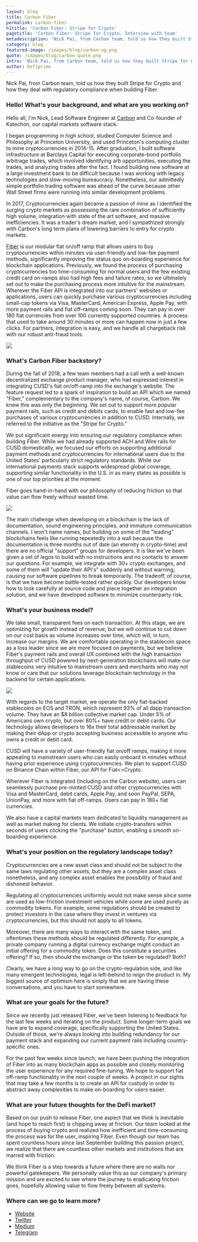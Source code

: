 ```yaml
---
layout: blog
title: Carbon Fiber
permalink: carbon-fiber
h1title: 'Carbon Fiber: Stripe for Crypto'
pagetitle: 'Carbon Fiber: Stripe for Crypto. Interview with team'
metadescription: 'Nick Pai, from Carbon team, told us how they built Stripe for Crypto and how they deal with regulatory compliance when building Fiber.'
category: blog
featured-image: /images/blog/carbon-og.png
quote: /images/blog/carbon-quote.png
intro: 'Nick Pai, from Carbon team, told us how they built Stripe for Crypto and how they deal with regulatory compliance when building Fiber.'
author: Defiprime
---
```

Nick Pai, from Carbon team, told us how they built Stripe for Crypto and how they deal with regulatory compliance when building Fiber.  

### Hello! What's your background, and what are you working on?

Hello all, I'm Nick, Lead Software Engineer at [Carbon](https://www.carbon.money/) and Co-founder of Katechon, our capital markets software stack.

I began programming in high school, studied Computer Science and Philosophy at Princeton University, and used Princeton's computing cluster to mine cryptocurrencies in 2014-15. After graduation, I built software infrastructure at Barclays Capital for executing corporate-bond portfolio arbitrage trades, which involved identifying arb opportunities, executing the trades, and analyzing trades after the fact. I found building new software at a large investment bank to be difficult because I was working with legacy technologies and slow-moving bureaucracy. Nonetheless, our admittedly simple portfolio trading software was ahead of the curve because other Wall Street firms were running into similar development problems.

In 2017, Cryptocurrencies again became a passion of mine as I identified the surging crypto markets as possessing the rare combination of sufficiently high volume, integration with state of the art software, and massive inefficiencies. It was a trader's dream market, and I sympathized strongly with Carbon's long term plans of lowering barriers to entry for crypto markets.

[Fiber](https://www.carbon.money/fiber#intro) is our modular fiat on/off ramp that allows users to buy cryptocurrencies within minutes via user-friendly and low-fee payment methods, significantly improving the status quo on-boarding experience for blockchain applications. Previously, we found the process of purchasing cryptocurrencies too time-consuming for normal users and the few existing credit card on-ramps also had high fees and failure rates, so we ultimately set out to make the purchasing process more intuitive for the mainstream. Wherever the Fiber API is integrated into our partners' websites or applications, users can quickly purchase various cryptocurrencies including small-cap tokens via Visa, MasterCard, American Express, Apple Pay, with more payment rails and fiat off-ramps coming soon. They can pay in over 180 fiat currencies from over 100 currently supported countries. A process that used to take around 30 minutes or more can happen now in just a few clicks. For partners, integration is easy, and we handle all chargeback risk with our robust anti-fraud tools.

![](/images/blog/carbon1.png)

### What's Carbon Fiber backstory?

During the fall of 2018, a few team members had a call with a well-known decentralized exchange product manager, who had expressed interest in integrating CUSD's fiat on/off-ramp into the exchange's website. The feature request led to a spark of inspiration to build an API which we named "Fiber," complementary to the company's name, of course, Carbon. We knew this was only the beginning. We set out to support more popular payment rails, such as credit and debits cards, to enable fast and low-fee purchases of various cryptocurrencies in addition to CUSD. Internally, we referred to the initiative as the "Stripe for Crypto."

We put significant energy into ensuring our regulatory compliance when building Fiber. While we had already supported ACH and Wire rails for CUSD domestically, we focused our efforts on supporting additional payment methods and cryptocurrencies for international users due to the United States' particularly strict regulatory standards. While our international payments stack supports widespread global coverage, supporting similar functionality in the U.S. in as many states as possible is one of our top priorities at the moment.

Fiber goes hand-in-hand with our philosophy of reducing friction so that value can flow freely without wasted time.

![](/images/blog/carbon3.gif)

The main challenge when developing on a blockchain is the lack of documentation, sound engineering principles, and immature communication channels. I won't name names, but building on some of the "leading" blockchains feels like running repeatedly into a wall because the documentation is three months out of date (an eternity in crypto-time) and there are no official "support" groups for developers. It is like we've been given a set of legos to build with no instructions and no contacts to answer our questions. For example, we integrate with 30+ crypto exchanges, and some of them will "update their API's" suddenly and without warning, causing our software pipelines to break temporarily. The tradeoff, of course, is that we have become battle-tested rather quickly. Our developers know how to look carefully at source code and piece together an integration solution, and we have developed software to minimize counterparty risk.

### What's your business model?

We take small, transparent fees on each transaction. At this stage, we are optimizing for growth instead of revenue, but we will continue to cut down on our cost basis as volume increases over time, which will, in turn, increase our margins. We are comfortable operating in the stablecoin space as a loss leader since we are more focused on payments, but we believe Fiber's payment rails and overall UX combined with the high transaction throughput of CUSD powered by next-generation blockchains will make our stablecoins very intuitive to mainstream users and merchants who may not know or care that our solutions leverage blockchain technology in the backend for certain applications.

![](/images/blog/carbon2.png)

With regards to the target market, we operate the only fiat-backed stablecoins on EOS and TRON, which represent 93% of all dapp transaction volume. They have an $8 billion collective market cap. Under 5% of Americans own crypto, but over 80%+ have credit or debit cards. Our technology allows developers to 16x their total addressable market by making their dApp or crypto accepting business accessible to anyone who owns a credit or debit card.  

CUSD will have a variety of user-friendly fiat on/off ramps, making it more appealing to mainstream users who can easily onboard in minutes without having prior experience using cryptocurrencies. We plan to support CUSD on Binance Chain within Fiber, our API for Fiat<>Crypto.

Wherever Fiber is integrated (including on the Carbon website), users can seamlessly purchase pre-minted CUSD and other cryptocurrencies with Visa and MasterCard, debit cards, Apple Pay, and soon PayPal, SEPA, UnionPay, and more with fiat off-ramps. Users can pay in 180+ fiat currencies.

We also have a capital markets team dedicated to liquidity management as well as market making for clients. We initiate crypto-transfers within seconds of users clicking the "purchase" button, enabling a smooth on-boarding experience.

### What's your position on the regulatory landscape today?

Cryptocurrencies are a new asset class and should not be subject to the same laws regulating other assets, but they are a complex asset class nonetheless, and any complex asset enables the possibility of fraud and dishonest behavior.

Regulating all cryptocurrencies uniformly would not make sense since some are used as low-friction investment vehicles while some are used purely as commodity tokens. For example, some regulations should be created to protect investors in the case where they invest in ventures via cryptocurrencies, but this should not apply to all tokens.

Moreover, there are many ways to interact with the same token, and oftentimes these methods should be regulated differently. For example, a private company running a digital currency exchange might conduct an initial offering for a commodity token. Does this constitute a securities offering? If so, then should the exchange or the token be regulated? Both?

Clearly, we have a long way to go on the crypto-regulation side, and like many emergent technologies, legal is left-behind to reign the product in. My biggest source of optimism here is simply that we are having these conversations, and you have to start somewhere.

### What are your goals for the future?

Since we recently just released Fiber, we've been listening to feedback for the last few weeks and iterating on the product. Some longer-term goals we have are to expand coverage, specifically supporting the United States. Outside of those, we're always looking into building redundancy for our payment stack and expanding our current payment rails including country-specific ones.

For the past few weeks since launch, we have been pushing the integration of Fiber into as many blockchain apps as possible and closely monitoring the user experience for any required fine-tuning. We hope to support fiat off-ramp functionality in the next couple of weeks. A project in our sights that may take a few months is to create an API for custody in order to abstract away complexities to make on-boarding for users easier.

### What are your future thoughts for the DeFi market?

Based on our push to release Fiber, one aspect that we think is inevitable (and hope to reach first) is chipping away at friction. Our team looked at the process of buying crypto and realized how inefficient and time-consuming the process was for the user, inspiring Fiber. Even though our team has spent countless hours since last September building this passion project, we realize that there are countless other markets and institutions that are marred with friction.

We think Fiber is a step towards a future where there are no walls nor powerful gatekeepers. We personally value this as our company's primary mission and are excited to see where the journey to eradicating friction goes, hopefully allowing value to flow freely between all systems.

### Where can we go to learn more?

- [Website](https://www.carbon.money/)
- [Twitter](https://twitter.com/carbon_money)
- [Medium](https://medium.com/carbon-money)
- [Telegram](https://t.me/carbon_money)
